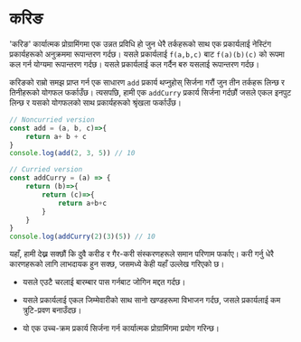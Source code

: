 # करिङ

'करिङ' कार्यात्मक प्रोग्रामिंगमा एक उन्नत प्रविधि हो जुन धेरै तर्कहरूको साथ एक प्रकार्यलाई नेस्टिंग प्रकार्यहरूको अनुक्रममा रूपान्तरण गर्दछ। यसले प्रकार्यलाई `f(a,b,c)` बाट `f(a)(b)(c)` को रूपमा कल गर्न योग्यमा रूपान्तरण गर्दछ। यसले प्रकार्यलाई कल गर्दैन बरु यसलाई रूपान्तरण गर्दछ।

करिङको राम्रो समझ प्राप्त गर्न एक साधारण `add` प्रकार्य थप्नुहोस् सिर्जना गरौं जुन तीन तर्कहरू लिन्छ र तिनीहरूको योगफल फर्काउँछ। त्यसपछि, हामी एक `addCurry` प्रकार्य सिर्जना गर्दछौं जसले एकल इनपुट लिन्छ र यसको योगफलको साथ प्रकार्यहरूको श्रृंखला फर्काउँछ।

```javascript
// Noncurried version
const add = (a, b, c)=>{
    return a+ b + c
}
console.log(add(2, 3, 5)) // 10

// Curried version
const addCurry = (a) => {
    return (b)=>{
        return (c)=>{
            return a+b+c
        }
    }
}
console.log(addCurry(2)(3)(5)) // 10
```

यहाँ, हामी देख्न सक्छौं कि दुवै करीड र गैर-करी संस्करणहरूले समान परिणाम फर्काए। करी गर्नु धेरै कारणहरूको लागि लाभदायक हुन सक्छ, जसमध्ये केही यहाँ उल्लेख गरिएको छ।

* यसले एउटै चरलाई बारम्बार पास गर्नबाट जोगिन मद्दत गर्दछ।

* यसले प्रकार्यलाई एकल जिम्मेवारीको साथ सानो खण्डहरूमा विभाजन गर्दछ, जसले प्रकार्यलाई कम त्रुटि-प्रवण बनाउँदछ।

* यो एक उच्च-क्रम प्रकार्य सिर्जना गर्न कार्यात्मक प्रोग्रामिंगमा प्रयोग गरिन्छ।
